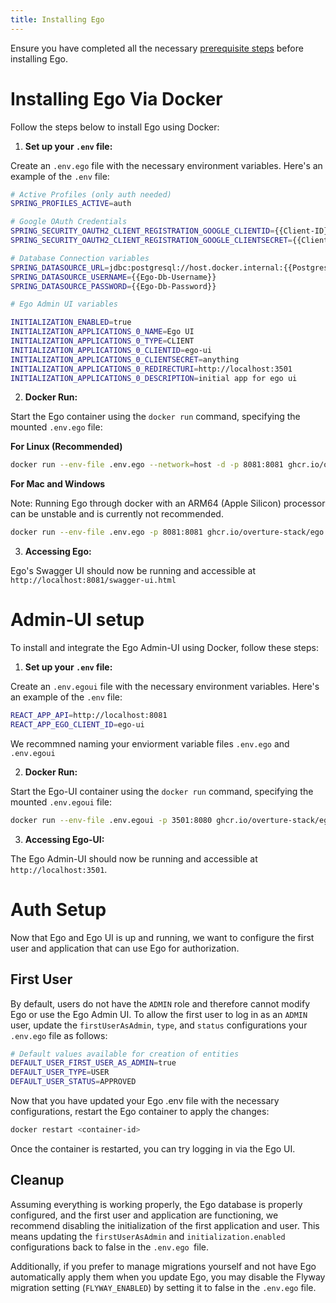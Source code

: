 ```yaml
---
title: Installing Ego
---
```


Ensure you have completed all the necessary <a href="/documentation/ego/installation/prerequisites/" target="_blank" rel="noopener noreferrer">prerequisite steps</a> before installing Ego.

# Installing Ego Via Docker

Follow the steps below to install Ego using Docker:

1. **Set up your `.env` file:**

Create an `.env.ego` file with the necessary environment variables. Here's an example of the `.env` file:

```bash
# Active Profiles (only auth needed)
SPRING_PROFILES_ACTIVE=auth

# Google OAuth Credentials
SPRING_SECURITY_OAUTH2_CLIENT_REGISTRATION_GOOGLE_CLIENTID={{Client-ID}}
SPRING_SECURITY_OAUTH2_CLIENT_REGISTRATION_GOOGLE_CLIENTSECRET={{Client-Secret}}

# Database Connection variables
SPRING_DATASOURCE_URL=jdbc:postgresql://host.docker.internal:{{Postgres-Host(ex.5432)}/{{DB-Name}}
SPRING_DATASOURCE_USERNAME={{Ego-Db-Username}}
SPRING_DATASOURCE_PASSWORD={{Ego-Db-Password}}

# Ego Admin UI variables

INITIALIZATION_ENABLED=true
INITIALIZATION_APPLICATIONS_0_NAME=Ego UI
INITIALIZATION_APPLICATIONS_0_TYPE=CLIENT
INITIALIZATION_APPLICATIONS_0_CLIENTID=ego-ui
INITIALIZATION_APPLICATIONS_0_CLIENTSECRET=anything
INITIALIZATION_APPLICATIONS_0_REDIRECTURI=http://localhost:3501
INITIALIZATION_APPLICATIONS_0_DESCRIPTION=initial app for ego ui
```

2. **Docker Run:**

Start the Ego container using the `docker run` command, specifying the mounted `.env.ego` file:

**For Linux (Recommended)**

```bash
docker run --env-file .env.ego --network=host -d -p 8081:8081 ghcr.io/overture-stack/ego:edge
```

**For Mac and Windows**

Note: Running Ego through docker with an ARM64 (Apple Silicon) processor can be unstable and is currently not recommended.

```bash
docker run --env-file .env.ego -p 8081:8081 ghcr.io/overture-stack/ego:edge
```

3. **Accessing Ego:**

Ego's Swagger UI should now be running and accessible at `http://localhost:8081/swagger-ui.html`

# Admin-UI setup

To install and integrate the Ego Admin-UI using Docker, follow these steps:

1. **Set up your `.env` file:**

Create an `.env.egoui` file with the necessary environment variables. Here's an example of the `.env` file:

```bash
REACT_APP_API=http://localhost:8081
REACT_APP_EGO_CLIENT_ID=ego-ui
```

<Note title="Organizing your .env files">We recommned naming your enviorment variable files `.env.ego` and `.env.egoui`</Note>

2. **Docker Run:**

Start the Ego-UI container using the `docker run` command, specifying the mounted `.env.egoui` file:

```bash
docker run --env-file .env.egoui -p 3501:8080 ghcr.io/overture-stack/ego-ui:edge
```

3. **Accessing Ego-UI:**

The Ego Admin-UI should now be running and accessible at `http://localhost:3501`.

# Auth Setup

Now that Ego and Ego UI is up and running, we want to configure the first user and application that can use Ego for authorization.

## First User

By default, users do not have the `ADMIN` role and therefore cannot modify Ego or use the Ego Admin UI. To allow the first user to log in as an `ADMIN` user, update the `firstUserAsAdmin`, `type`, and `status` configurations your `.env.ego` file as follows:

```bash
# Default values available for creation of entities
DEFAULT_USER_FIRST_USER_AS_ADMIN=true
DEFAULT_USER_TYPE=USER
DEFAULT_USER_STATUS=APPROVED
```

Now that you have updated your Ego .env file with the necessary configurations, restart the Ego container to apply the changes:

```bash
docker restart <container-id>
```

Once the container is restarted, you can try logging in via the Ego UI.
## Cleanup

Assuming everything is working properly, the Ego database is properly configured, and the first user and application are functioning, we recommend disabling the initialization of the first application and user. This means updating the `firstUserAsAdmin` and `initialization.enabled` configurations back to false in the `.env.ego `file.

Additionally, if you prefer to manage migrations yourself and not have Ego automatically apply them when you update Ego, you may disable the Flyway migration setting (`FLYWAY_ENABLED`) by setting it to false in the `.env.ego` file.

